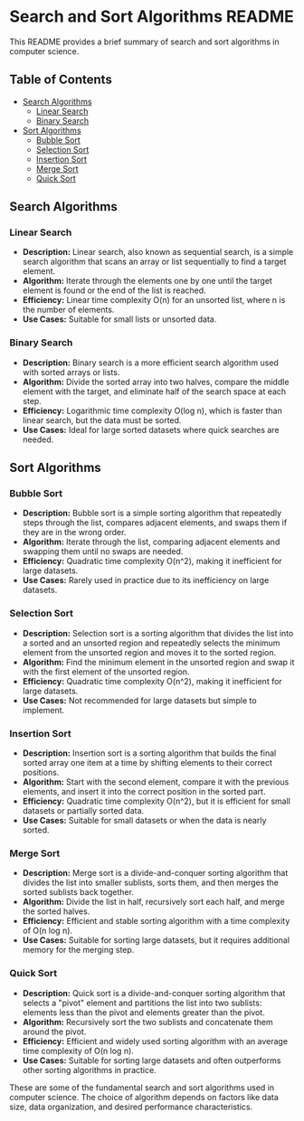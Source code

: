 # Search and Sort Algorithms README

This README provides a brief summary of search and sort algorithms in computer science.

## Table of Contents
- [Search Algorithms](#search-algorithms)
  - [Linear Search](#linear-search)
  - [Binary Search](#binary-search)
- [Sort Algorithms](#sort-algorithms)
  - [Bubble Sort](#bubble-sort)
  - [Selection Sort](#selection-sort)
  - [Insertion Sort](#insertion-sort)
  - [Merge Sort](#merge-sort)
  - [Quick Sort](#quick-sort)

## Search Algorithms

### Linear Search

- **Description:** Linear search, also known as sequential search, is a simple search algorithm that scans an array or list sequentially to find a target element.
- **Algorithm:** Iterate through the elements one by one until the target element is found or the end of the list is reached.
- **Efficiency:** Linear time complexity O(n) for an unsorted list, where n is the number of elements.
- **Use Cases:** Suitable for small lists or unsorted data.

### Binary Search

- **Description:** Binary search is a more efficient search algorithm used with sorted arrays or lists.
- **Algorithm:** Divide the sorted array into two halves, compare the middle element with the target, and eliminate half of the search space at each step.
- **Efficiency:** Logarithmic time complexity O(log n), which is faster than linear search, but the data must be sorted.
- **Use Cases:** Ideal for large sorted datasets where quick searches are needed.

## Sort Algorithms

### Bubble Sort

- **Description:** Bubble sort is a simple sorting algorithm that repeatedly steps through the list, compares adjacent elements, and swaps them if they are in the wrong order.
- **Algorithm:** Iterate through the list, comparing adjacent elements and swapping them until no swaps are needed.
- **Efficiency:** Quadratic time complexity O(n^2), making it inefficient for large datasets.
- **Use Cases:** Rarely used in practice due to its inefficiency on large datasets.

### Selection Sort

- **Description:** Selection sort is a sorting algorithm that divides the list into a sorted and an unsorted region and repeatedly selects the minimum element from the unsorted region and moves it to the sorted region.
- **Algorithm:** Find the minimum element in the unsorted region and swap it with the first element of the unsorted region.
- **Efficiency:** Quadratic time complexity O(n^2), making it inefficient for large datasets.
- **Use Cases:** Not recommended for large datasets but simple to implement.

### Insertion Sort

- **Description:** Insertion sort is a sorting algorithm that builds the final sorted array one item at a time by shifting elements to their correct positions.
- **Algorithm:** Start with the second element, compare it with the previous elements, and insert it into the correct position in the sorted part.
- **Efficiency:** Quadratic time complexity O(n^2), but it is efficient for small datasets or partially sorted data.
- **Use Cases:** Suitable for small datasets or when the data is nearly sorted.

### Merge Sort

- **Description:** Merge sort is a divide-and-conquer sorting algorithm that divides the list into smaller sublists, sorts them, and then merges the sorted sublists back together.
- **Algorithm:** Divide the list in half, recursively sort each half, and merge the sorted halves.
- **Efficiency:** Efficient and stable sorting algorithm with a time complexity of O(n log n).
- **Use Cases:** Suitable for sorting large datasets, but it requires additional memory for the merging step.

### Quick Sort

- **Description:** Quick sort is a divide-and-conquer sorting algorithm that selects a "pivot" element and partitions the list into two sublists: elements less than the pivot and elements greater than the pivot.
- **Algorithm:** Recursively sort the two sublists and concatenate them around the pivot.
- **Efficiency:** Efficient and widely used sorting algorithm with an average time complexity of O(n log n).
- **Use Cases:** Suitable for sorting large datasets and often outperforms other sorting algorithms in practice.

These are some of the fundamental search and sort algorithms used in computer science. The choice of algorithm depends on factors like data size, data organization, and desired performance characteristics.
